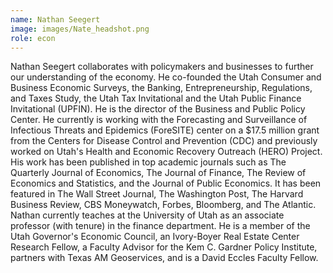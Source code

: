 ```yaml
---
name: Nathan Seegert
image: images/Nate_headshot.png
role: econ
---
```

 
Nathan Seegert collaborates with policymakers and businesses to further our understanding of the economy. He co-founded the Utah Consumer and Business Economic Surveys, the Banking, Entrepreneurship, Regulations, and Taxes Study, the Utah Tax Invitational and the Utah Public Finance Invitational (UPFIN). He is the director of the Business and Public Policy Center. He currently is working with the Forecasting and Surveillance of Infectious Threats and Epidemics (ForeSITE) center on a $17.5 million grant from the Centers for Disease Control and Prevention (CDC) and previously worked on Utah's Health and Economic Recovery Outreach (HERO) Project. His work has been published in top academic journals such as The Quarterly Journal of Economics, The Journal of Finance, The Review of Economics and Statistics, and the Journal of Public Economics. It has been featured in The Wall Street Journal, The Washington Post, The Harvard Business Review, CBS Moneywatch, Forbes, Bloomberg, and The Atlantic. Nathan currently teaches at the University of Utah as an associate professor (with tenure) in the finance department. He is a member of the Utah Governor's Economic Council, an Ivory-Boyer Real Estate Center Research Fellow, a Faculty Advisor for the Kem C. Gardner Policy Institute, partners with Texas AM Geoservices, and is a David Eccles Faculty Fellow.
